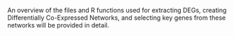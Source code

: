 An overview of the files and R functions used for extracting DEGs, creating Differentially Co-Expressed Networks, and selecting key genes from these networks will be provided in detail.
